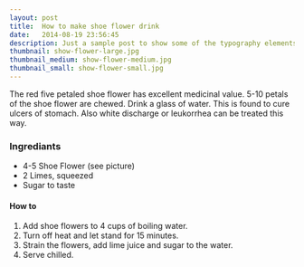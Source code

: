 ```yaml
---
layout: post
title:  How to make shoe flower drink
date:   2014-08-19 23:56:45
description: Just a sample post to show some of the typography elements supported from harmony theme.
thumbnail: show-flower-large.jpg
thumbnail_medium: show-flower-medium.jpg
thumbnail_small: show-flower-small.jpg
---
```


The red five petaled shoe flower has excellent medicinal value. 5-10 petals of the shoe flower are chewed. Drink a glass of water. This is found to cure ulcers of stomach. Also white discharge or leukorrhea can be treated this way.


### Ingrediants

- 4-5 Shoe Flower (see picture)
- 2 Limes, squeezed
- Sugar to taste

#### How to

1. Add shoe flowers to 4 cups of boiling water. 
2. Turn off heat and let stand for 15 minutes. 
3. Strain the flowers, add lime juice and sugar to the water. 
5. Serve chilled.